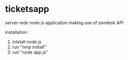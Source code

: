 # ticketsapp
server-side node js  application making use of zendesk API

installation :
1. intstall node.js
2. run "nmp install"
3. run "node app.js" 

